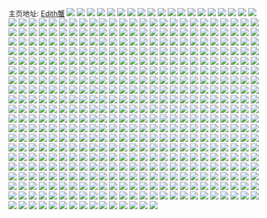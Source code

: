主页地址: [Edith蟹](https://weibo.com/u/5124639645) 
![](https://wx4.sinaimg.cn/mw2000/005AOsS9ly1h9hl0e0q0rj31o02yoe81.jpg) 
![](https://wx4.sinaimg.cn/mw2000/005AOsS9ly1h9hl0idlvuj33402c04qr.jpg) 
![](https://wx4.sinaimg.cn/mw2000/005AOsS9ly1h9hl0gxfmij32c0340b29.jpg) 
![](https://wx4.sinaimg.cn/mw2000/005AOsS9ly1h9hl0ftjp7j33402c0npf.jpg) 
![](https://wx4.sinaimg.cn/mw2000/005AOsS9ly1h9hl0d0e1xj33402c04qr.jpg) 
![](https://wx4.sinaimg.cn/mw2000/005AOsS9ly1h9hl0joztxj33402c07wi.jpg) 
![](https://wx4.sinaimg.cn/mw2000/005AOsS9ly1h9g8ggmebrj31jk1jk7wi.jpg) 
![](https://wx4.sinaimg.cn/mw2000/005AOsS9ly1h9g8gimcyzj31nz280e83.jpg) 
![](https://wx4.sinaimg.cn/mw2000/005AOsS9ly1h9g8gl74e3j32c0340x6r.jpg) 
![](https://wx4.sinaimg.cn/mw2000/005AOsS9ly1h9g8gmdzmjj32c0340hdv.jpg) 
![](https://wx4.sinaimg.cn/mw2000/005AOsS9ly1h9g8gndm6wj32mx2914qr.jpg) 
![](https://wx4.sinaimg.cn/mw2000/005AOsS9ly1h9g8gorzujj32c0340hdv.jpg) 
![](https://wx4.sinaimg.cn/mw2000/005AOsS9ly1h9g8gfcuojj30n00s9adl.jpg) 
![](https://wx4.sinaimg.cn/mw2000/005AOsS9ly1h9g8gpoqhdj32yo1o0hdu.jpg) 
![](https://wx4.sinaimg.cn/mw2000/005AOsS9ly1h9g8gz2ywrj31o02yoe83.jpg) 
![](https://wx4.sinaimg.cn/mw2000/005AOsS9ly1h9bafoz0byj32c03401kz.jpg) 
![](https://wx4.sinaimg.cn/mw2000/005AOsS9ly1h8zkuxxazoj31o02yoe83.jpg) 
![](https://wx4.sinaimg.cn/mw2000/005AOsS9ly1h8zl0vk4eaj31o02yonpe.jpg) 
![](https://wx4.sinaimg.cn/mw2000/005AOsS9ly1h8zkv2rd4mj31o02yox6q.jpg) 
![](https://wx4.sinaimg.cn/mw2000/005AOsS9ly1h8zkv4hlnyj32c0340qv7.jpg) 
![](https://wx4.sinaimg.cn/mw2000/005AOsS9ly1h8zkv89086j32c03407wk.jpg) 
![](https://wx4.sinaimg.cn/mw2000/005AOsS9ly1h8zkv64ujbj33402c04qr.jpg) 
![](https://wx4.sinaimg.cn/mw2000/005AOsS9ly1h8zkusv4zqj32c0340npe.jpg) 
![](https://wx4.sinaimg.cn/mw2000/005AOsS9ly1h8zkv8velwj30tz0z1qbr.jpg) 
![](https://wx4.sinaimg.cn/mw2000/005AOsS9ly1h8zkv9rmhoj31o02you0x.jpg) 
![](https://wx4.sinaimg.cn/mw2000/005AOsS9ly1h8cqswdo7wj30u0140dog.jpg) 
![](https://wx4.sinaimg.cn/mw2000/005AOsS9ly1h8a58t0niuj30n014wjwm.jpg) 
![](https://wx4.sinaimg.cn/mw2000/005AOsS9ly1h7y1wgeg2sj32c0340x6q.jpg) 
![](https://wx4.sinaimg.cn/mw2000/005AOsS9ly1h7y1wehpi3j33402c0u0y.jpg) 
![](https://wx4.sinaimg.cn/mw2000/005AOsS9ly1h7y1wkeyf4j32802yo1kz.jpg) 
![](https://wx4.sinaimg.cn/mw2000/005AOsS9ly1h7y1z24r8lj33402c0u0y.jpg) 
![](https://wx4.sinaimg.cn/mw2000/005AOsS9ly1h7y1wpizsnj323232t7wi.jpg) 
![](https://wx4.sinaimg.cn/mw2000/005AOsS9ly1h7y1wm0ry5j32c0340kjm.jpg) 
![](https://wx4.sinaimg.cn/mw2000/005AOsS9ly1h7y1wvlk14j32802yo1kz.jpg) 
![](https://wx4.sinaimg.cn/mw2000/005AOsS9ly1h7y1wyahwpj32802yoe83.jpg) 
![](https://wx4.sinaimg.cn/mw2000/005AOsS9ly1h7y1y6c1w3j32802yo1kz.jpg) 
![](https://wx4.sinaimg.cn/mw2000/005AOsS9ly1h7r0wk2x5dj313u0tutf7.jpg) 
![](https://wx4.sinaimg.cn/mw2000/005AOsS9ly1h7r0wkmkhmj31b40u0k4h.jpg) 
![](https://wx4.sinaimg.cn/mw2000/005AOsS9ly1h7r0wl0ffsj313u0tuqbq.jpg) 
![](https://wx4.sinaimg.cn/mw2000/005AOsS9ly1h7r0wldecyj30tu13u111.jpg) 
![](https://wx4.sinaimg.cn/mw2000/005AOsS9ly1h7r0wjoe7zj318m0twn75.jpg) 
![](https://wx4.sinaimg.cn/mw2000/005AOsS9ly1h7r0wlow0nj313u0tuq9w.jpg) 
![](https://wx4.sinaimg.cn/mw2000/005AOsS9ly1h7r0wm3ormj30tu13ujx6.jpg) 
![](https://wx4.sinaimg.cn/mw2000/005AOsS9ly1h7r0wmdwt0j30tu13un36.jpg) 
![](https://wx4.sinaimg.cn/mw2000/005AOsS9ly1h7r0wmpgayj30uu0tw45c.jpg) 
![](https://wx4.sinaimg.cn/mw2000/005AOsS9ly1h7r0wn4t8xj30tu13uq96.jpg) 
![](https://wx4.sinaimg.cn/mw2000/005AOsS9ly1h7r0wngr4gj313u0tu47r.jpg) 
![](https://wx4.sinaimg.cn/mw2000/005AOsS9ly1h7r0wnwn29j313u0tu113.jpg) 
![](https://wx4.sinaimg.cn/mw2000/005AOsS9ly1h7q078tbexj313u0tugxs.jpg) 
![](https://wx4.sinaimg.cn/mw2000/005AOsS9ly1h7q07931u0j30u016cn8q.jpg) 
![](https://wx4.sinaimg.cn/mw2000/005AOsS9ly1h7q0782zwpj33402c07wj.jpg) 
![](https://wx4.sinaimg.cn/mw2000/005AOsS9ly1h7q079g1rsj313u0tu48g.jpg) 
![](https://wx4.sinaimg.cn/mw2000/005AOsS9ly1h7q07bcdxuj33402c0u0y.jpg) 
![](https://wx4.sinaimg.cn/mw2000/005AOsS9ly1h7q07dtuk6j33402c04qr.jpg) 
![](https://wx4.sinaimg.cn/mw2000/005AOsS9ly1h7q07m8p9vj32yo280npg.jpg) 
![](https://wx4.sinaimg.cn/mw2000/005AOsS9ly1h7q07r5s9ej32802yo7wk.jpg) 
![](https://wx4.sinaimg.cn/mw2000/005AOsS9ly1h7q081uxccj32802yo1kz.jpg) 
![](https://wx4.sinaimg.cn/mw2000/005AOsS9ly1h7hglfufiqj30u0140gsm.jpg) 
![](https://wx4.sinaimg.cn/mw2000/005AOsS9ly1h7hglgh74kj30u015wdug.jpg) 
![](https://wx4.sinaimg.cn/mw2000/005AOsS9ly1h7hglgw664j30u014011m.jpg) 
![](https://wx4.sinaimg.cn/mw2000/005AOsS9ly1h7hgmgbxxkj30u0140aks.jpg) 
![](https://wx4.sinaimg.cn/mw2000/005AOsS9ly1h7hglhryqyj31400u00y7.jpg) 
![](https://wx4.sinaimg.cn/mw2000/005AOsS9ly1h7hgmr00pwj30u0141n33.jpg) 
![](https://wx4.sinaimg.cn/mw2000/005AOsS9ly1h7hgleym12j31780u0k1i.jpg) 
![](https://wx4.sinaimg.cn/mw2000/005AOsS9ly1h7hglk5h77j316v0u0n94.jpg) 
![](https://wx4.sinaimg.cn/mw2000/005AOsS9ly1h7hglluidzj315m0u0aj1.jpg) 
![](https://wx4.sinaimg.cn/mw2000/005AOsS9ly1h7hglm8x7bj31400u046x.jpg) 
![](https://wx4.sinaimg.cn/mw2000/005AOsS9ly1h7hglmxcugj31400u0qfr.jpg) 
![](https://wx4.sinaimg.cn/mw2000/005AOsS9ly1h7hglo6ocwj30u01hctop.jpg) 
![](https://wx4.sinaimg.cn/mw2000/005AOsS9ly1h7flrjb9hmj32yo1o04qq.jpg) 
![](https://wx4.sinaimg.cn/mw2000/005AOsS9ly1h7flrn45wrj33402c01l1.jpg) 
![](https://wx4.sinaimg.cn/mw2000/005AOsS9ly1h7flrqvvdrj33402c0npj.jpg) 
![](https://wx4.sinaimg.cn/mw2000/005AOsS9ly1h7flrw2cxaj333l29je84.jpg) 
![](https://wx4.sinaimg.cn/mw2000/005AOsS9ly1h7flrtkj2qj33402c0kjo.jpg) 
![](https://wx4.sinaimg.cn/mw2000/005AOsS9ly1h7fls04ao8j31o02gi1kx.jpg) 
![](https://wx4.sinaimg.cn/mw2000/005AOsS9ly1h7d85upy3zj32801o0hdt.jpg) 
![](https://wx4.sinaimg.cn/mw2000/005AOsS9ly1h7d85tgfynj31o0280jz8.jpg) 
![](https://wx4.sinaimg.cn/mw2000/005AOsS9ly1h7d85twcvjj31bi0zkqa2.jpg) 
![](https://wx4.sinaimg.cn/mw2000/005AOsS9ly1h7d87bp1qpj31bi0zkwp3.jpg) 
![](https://wx4.sinaimg.cn/mw2000/005AOsS9ly1h71n6bfapwj313u0tuwfx.jpg) 
![](https://wx4.sinaimg.cn/mw2000/005AOsS9ly1h6x3vlg5lbj32ps1j0b29.jpg) 
![](https://wx4.sinaimg.cn/mw2000/005AOsS9ly1h6mob7zpufj32801o07f5.jpg) 
![](https://wx4.sinaimg.cn/mw2000/005AOsS9ly1h6mob6n624j33402c07wi.jpg) 
![](https://wx4.sinaimg.cn/mw2000/005AOsS9ly1h6mob4lyhgj32yo1o0x6p.jpg) 
![](https://wx4.sinaimg.cn/mw2000/005AOsS9ly1h6mob8j41qj31o0280qfk.jpg) 
![](https://wx4.sinaimg.cn/mw2000/005AOsS9ly1h6mobap20oj32c03401kz.jpg) 
![](https://wx4.sinaimg.cn/mw2000/005AOsS9ly1h6mobe1t1yj32yo1o04qp.jpg) 
![](https://wx4.sinaimg.cn/mw2000/005AOsS9ly1h6mobgk95yj31dm2yo4qp.jpg) 
![](https://wx4.sinaimg.cn/mw2000/005AOsS9ly1h6mobkcpfvj31o02yox6q.jpg) 
![](https://wx4.sinaimg.cn/mw2000/005AOsS9ly1h6mobso9qtj32yo1o0e84.jpg) 
![](https://wx4.sinaimg.cn/mw2000/005AOsS9ly1h69rsuc3a6j31400u07fe.jpg) 
![](https://wx4.sinaimg.cn/mw2000/005AOsS9ly1h69rsuv6vxj31400u0wq0.jpg) 
![](https://wx4.sinaimg.cn/mw2000/005AOsS9ly1h69rsvd949j30u0140dr8.jpg) 
![](https://wx4.sinaimg.cn/mw2000/005AOsS9ly1h69rsvqd7yj31400u0dim.jpg) 
![](https://wx4.sinaimg.cn/mw2000/005AOsS9ly1h69rswaoqaj31400u0dnv.jpg) 
![](https://wx4.sinaimg.cn/mw2000/005AOsS9ly1h69rstksooj31400u0goj.jpg) 
![](https://wx4.sinaimg.cn/mw2000/005AOsS9ly1h69rswim60j30n00hiab2.jpg) 
![](https://wx4.sinaimg.cn/mw2000/005AOsS9ly1h69rswyyrkj30n00uj43a.jpg) 
![](https://wx4.sinaimg.cn/mw2000/005AOsS9ly1h69ryhtlfmj30u0140grb.jpg) 
![](https://wx4.sinaimg.cn/mw2000/005AOsS9ly1h62xag2etcj31o0280b2a.jpg) 
![](https://wx4.sinaimg.cn/mw2000/005AOsS9ly1h62xaiig5pj32801o01kx.jpg) 
![](https://wx4.sinaimg.cn/mw2000/005AOsS9ly1h62xakm9uxj31o02804qp.jpg) 
![](https://wx4.sinaimg.cn/mw2000/005AOsS9ly1h62xaqbznwj33402c0qv8.jpg) 
![](https://wx4.sinaimg.cn/mw2000/005AOsS9ly1h62xax45gej31o0280nfw.jpg) 
![](https://wx4.sinaimg.cn/mw2000/005AOsS9ly1h62xaumca0j33402c0kjo.jpg) 
![](https://wx4.sinaimg.cn/mw2000/005AOsS9ly1h62xdopw5vj33402c0x6p.jpg) 
![](https://wx4.sinaimg.cn/mw2000/005AOsS9ly1h62xb0a4j2j31o0280x6q.jpg) 
![](https://wx4.sinaimg.cn/mw2000/005AOsS9ly1h62xbb04dfj32c0340qv6.jpg) 
![](https://wx4.sinaimg.cn/mw2000/005AOsS9ly1h5ki5znqf7j33402c07wi.jpg) 
![](https://wx4.sinaimg.cn/mw2000/005AOsS9ly1h5ki60k5g1j32ps1j0x6p.jpg) 
![](https://wx4.sinaimg.cn/mw2000/005AOsS9ly1h5ki61ce3wj32ps1j07wi.jpg) 
![](https://wx4.sinaimg.cn/mw2000/005AOsS9ly1h5ki624xhqj32ps1j0hdu.jpg) 
![](https://wx4.sinaimg.cn/mw2000/005AOsS9ly1h5ki62z5ckj32ps1j0b2a.jpg) 
![](https://wx4.sinaimg.cn/mw2000/005AOsS9ly1h5ki63rg4cj32ps1j0e82.jpg) 
![](https://wx4.sinaimg.cn/mw2000/005AOsS9ly1h5ki64pmtoj32ps1j0e82.jpg) 
![](https://wx4.sinaimg.cn/mw2000/005AOsS9ly1h5ki5ylc8ej32ps1j0kjm.jpg) 
![](https://wx4.sinaimg.cn/mw2000/005AOsS9ly1h5ki65da24j31400u0wm1.jpg) 
![](https://wx4.sinaimg.cn/mw2000/005AOsS9ly1h5a5r19dfvj31o0280hdt.jpg) 
![](https://wx4.sinaimg.cn/mw2000/005AOsS9ly1h5a5ra66aoj33402c01kz.jpg) 
![](https://wx4.sinaimg.cn/mw2000/005AOsS9ly1h5a5r0mbnbj31o0280e81.jpg) 
![](https://wx4.sinaimg.cn/mw2000/005AOsS9ly1h5a5r8ob1vj32c0340e83.jpg) 
![](https://wx4.sinaimg.cn/mw2000/005AOsS9ly1h58zjdszkjj33402c0npf.jpg) 
![](https://wx4.sinaimg.cn/mw2000/005AOsS9ly1h58zjf8mdbj33402c0e84.jpg) 
![](https://wx4.sinaimg.cn/mw2000/005AOsS9ly1h58zj5e5rhj32c0340hdv.jpg) 
![](https://wx4.sinaimg.cn/mw2000/005AOsS9ly1h58zjh1anzj34682u8qv7.jpg) 
![](https://wx4.sinaimg.cn/mw2000/005AOsS9ly1h58zjib4oej33402c0e83.jpg) 
![](https://wx4.sinaimg.cn/mw2000/005AOsS9ly1h58zjji1pbj32nd2c0u0y.jpg) 
![](https://wx4.sinaimg.cn/mw2000/005AOsS9ly1h58zjknq30j33402c0qv7.jpg) 
![](https://wx4.sinaimg.cn/mw2000/005AOsS9ly1h58zjc9u5bj34682u87wj.jpg) 
![](https://wx4.sinaimg.cn/mw2000/005AOsS9ly1h58zjlzdcqj33402c0e82.jpg) 
![](https://wx4.sinaimg.cn/mw2000/005AOsS9ly1h4yldhjsx7j31400u0183.jpg) 
![](https://wx4.sinaimg.cn/mw2000/005AOsS9ly1h4g2deko86j33402c0e83.jpg) 
![](https://wx4.sinaimg.cn/mw2000/005AOsS9ly1h4g2dgtq5pj32c0340e82.jpg) 
![](https://wx4.sinaimg.cn/mw2000/005AOsS9ly1h4g2diwnk8j32c0340npe.jpg) 
![](https://wx4.sinaimg.cn/mw2000/005AOsS9ly1h4g2dkzn9aj33402c0qv7.jpg) 
![](https://wx4.sinaimg.cn/mw2000/005AOsS9ly1h4g2dm1068j31hc0u0nd8.jpg) 
![](https://wx4.sinaimg.cn/mw2000/005AOsS9ly1h4g2dns2zij33402c01l0.jpg) 
![](https://wx4.sinaimg.cn/mw2000/005AOsS9ly1h4g2dthj98j32bc334hdy.jpg) 
![](https://wx4.sinaimg.cn/mw2000/005AOsS9ly1h4g2dd20rxj31o01zpnpd.jpg) 
![](https://wx4.sinaimg.cn/mw2000/005AOsS9ly1h4g2dwb9n8j32802yonpf.jpg) 
![](https://wx4.sinaimg.cn/mw2000/005AOsS9ly1h4g2fdigj4j33402c0qv6.jpg) 
![](https://wx4.sinaimg.cn/mw2000/005AOsS9ly1h4g2fb6hv5j33402c04qq.jpg) 
![](https://wx4.sinaimg.cn/mw2000/005AOsS9ly1h4g2ff5brdj33402c0u0y.jpg) 
![](https://wx4.sinaimg.cn/mw2000/005AOsS9ly1h47yitv8ksj334022w7wi.jpg) 
![](https://wx4.sinaimg.cn/mw2000/005AOsS9ly1h47yiviaszj33402c0qv7.jpg) 
![](https://wx4.sinaimg.cn/mw2000/005AOsS9ly1h47yiwyi8pj33402c07wj.jpg) 
![](https://wx4.sinaimg.cn/mw2000/005AOsS9ly1h47yj11133j33402c0x6q.jpg) 
![](https://wx4.sinaimg.cn/mw2000/005AOsS9ly1h47yizm1mbj33402c0npf.jpg) 
![](https://wx4.sinaimg.cn/mw2000/005AOsS9ly1h47yiy833dj32801o07wi.jpg) 
![](https://wx4.sinaimg.cn/mw2000/005AOsS9ly1h47yj2aerlj32c0340hdu.jpg) 
![](https://wx4.sinaimg.cn/mw2000/005AOsS9ly1h47yj3inlij32ps1j07wi.jpg) 
![](https://wx4.sinaimg.cn/mw2000/005AOsS9ly1h47yit0hl4j31o02807wh.jpg) 
![](https://wx4.sinaimg.cn/mw2000/005AOsS9ly1h46e1cv98aj31o02801kx.jpg) 
![](https://wx4.sinaimg.cn/mw2000/005AOsS9ly1h46e1di6rej31o0280x6p.jpg) 
![](https://wx4.sinaimg.cn/mw2000/005AOsS9ly1h46e1e796pj32801o0qv5.jpg) 
![](https://wx4.sinaimg.cn/mw2000/005AOsS9ly1h46e1gwulcj31o02807wh.jpg) 
![](https://wx4.sinaimg.cn/mw2000/005AOsS9ly1h46e1gce9gj31w02iphdt.jpg) 
![](https://wx4.sinaimg.cn/mw2000/005AOsS9ly1h46e1huna7j32801o07wi.jpg) 
![](https://wx4.sinaimg.cn/mw2000/005AOsS9ly1h46e1igglgj32801o0e81.jpg) 
![](https://wx4.sinaimg.cn/mw2000/005AOsS9ly1h46e1caqw9j31w02iokjm.jpg) 
![](https://wx4.sinaimg.cn/mw2000/005AOsS9ly1h46e1jdgtsj32802yoe82.jpg) 
![](https://wx4.sinaimg.cn/mw2000/005AOsS9ly1h3zel9x0c5j30qo0wkadq.jpg) 
![](https://wx4.sinaimg.cn/mw2000/005AOsS9ly1h3t05uzk2pj31o0280b2a.jpg) 
![](https://wx4.sinaimg.cn/mw2000/005AOsS9ly1h3t05x78smj33402c04qu.jpg) 
![](https://wx4.sinaimg.cn/mw2000/005AOsS9ly1h3t05zob4pj31o0280npf.jpg) 
![](https://wx4.sinaimg.cn/mw2000/005AOsS9ly1h3t05s5rf7j32801o0b2a.jpg) 
![](https://wx4.sinaimg.cn/mw2000/005AOsS9ly1h3t065mmjzj32c0340u11.jpg) 
![](https://wx4.sinaimg.cn/mw2000/005AOsS9ly1h3t0684ojzj31o02807wi.jpg) 
![](https://wx4.sinaimg.cn/mw2000/005AOsS9ly1h3t06ckjywj31o02807wj.jpg) 
![](https://wx4.sinaimg.cn/mw2000/005AOsS9ly1h3t06a23osj32c03407wm.jpg) 
![](https://wx4.sinaimg.cn/mw2000/005AOsS9ly1h3t06ems84j31o02801kz.jpg) 
![](https://wx4.sinaimg.cn/mw2000/005AOsS9ly1h3pdc2qkxlj30mi0u00zt.jpg) 
![](https://wx4.sinaimg.cn/mw2000/005AOsS9ly1h3afrd6n8hj32c0340npf.jpg) 
![](https://wx4.sinaimg.cn/mw2000/005AOsS9ly1h3afra29xlj32c0340hdv.jpg) 
![](https://wx4.sinaimg.cn/mw2000/005AOsS9ly1h3afrbhefrj32c0340kjn.jpg) 
![](https://wx4.sinaimg.cn/mw2000/005AOsS9ly1h3afrergu7j32c0340b2b.jpg) 
![](https://wx4.sinaimg.cn/mw2000/005AOsS9ly1h3afrg1wi5j3340247hdv.jpg) 
![](https://wx4.sinaimg.cn/mw2000/005AOsS9ly1h3afrh9sunj32c0340npf.jpg) 
![](https://wx4.sinaimg.cn/mw2000/005AOsS9ly1h3aftgwigyj32c0340kjm.jpg) 
![](https://wx4.sinaimg.cn/mw2000/005AOsS9ly1h3aftfesw1j33402c04qq.jpg) 
![](https://wx4.sinaimg.cn/mw2000/005AOsS9ly1h3afthj17mj324c0u0tkw.jpg) 
![](https://wx4.sinaimg.cn/mw2000/005AOsS9ly1h35aqgjgr4j31o0280npd.jpg) 
![](https://wx4.sinaimg.cn/mw2000/005AOsS9ly1h35aqlzau1j31o02807wj.jpg) 
![](https://wx4.sinaimg.cn/mw2000/005AOsS9ly1h35aqhe2epj31o02801kx.jpg) 
![](https://wx4.sinaimg.cn/mw2000/005AOsS9ly1h35aqjhys8j31o0280qv6.jpg) 
![](https://wx4.sinaimg.cn/mw2000/005AOsS9ly1h35ard5m5zj33402c0x6q.jpg) 
![](https://wx4.sinaimg.cn/mw2000/005AOsS9ly1h35aqfb2i6j32801o01kz.jpg) 
![](https://wx4.sinaimg.cn/mw2000/005AOsS9ly1h2pjnkdkokj30u0140478.jpg) 
![](https://wx4.sinaimg.cn/mw2000/005AOsS9ly1h2pjmfibcoj30u0140k2j.jpg) 
![](https://wx4.sinaimg.cn/mw2000/005AOsS9ly1h2pjmghmzzj30u0140dut.jpg) 
![](https://wx4.sinaimg.cn/mw2000/005AOsS9ly1h2pjmf2rv3j30u0140ak0.jpg) 
![](https://wx4.sinaimg.cn/mw2000/005AOsS9ly1h2pjmh8fugj30u0140n7o.jpg) 
![](https://wx4.sinaimg.cn/mw2000/005AOsS9ly1h2pjmgv8qpj30u0140wj7.jpg) 
![](https://wx4.sinaimg.cn/mw2000/005AOsS9ly1h2pjmhpmmfj30u0140dma.jpg) 
![](https://wx4.sinaimg.cn/mw2000/005AOsS9ly1h2pjmi7l37j31410u0wpc.jpg) 
![](https://wx4.sinaimg.cn/mw2000/005AOsS9ly1h2pjmizra5j31400u043u.jpg) 
![](https://wx4.sinaimg.cn/mw2000/005AOsS9ly1h2gabr51m4j32bz31ce83.jpg) 
![](https://wx4.sinaimg.cn/mw2000/005AOsS9ly1h2gabrq49dj318n0p3wr4.jpg) 
![](https://wx4.sinaimg.cn/mw2000/005AOsS9ly1h2gabuhjzlj32801o0hdu.jpg) 
![](https://wx4.sinaimg.cn/mw2000/005AOsS9ly1h2gabpod8cj32c0340nph.jpg) 
![](https://wx4.sinaimg.cn/mw2000/005AOsS9ly1h2f8c9j4c8j33402c0e83.jpg) 
![](https://wx4.sinaimg.cn/mw2000/005AOsS9ly1h2f8cbf06nj33402c0x6r.jpg) 
![](https://wx4.sinaimg.cn/mw2000/005AOsS9ly1h2f8di3zphj32io1w0e82.jpg) 
![](https://wx4.sinaimg.cn/mw2000/005AOsS9ly1h274rsj3vvj33402c0qv9.jpg) 
![](https://wx4.sinaimg.cn/mw2000/005AOsS9ly1h274rkvjmcj33402c04qt.jpg) 
![](https://wx4.sinaimg.cn/mw2000/005AOsS9ly1h274ryu0eqj32tk268x6t.jpg) 
![](https://wx4.sinaimg.cn/mw2000/005AOsS9ly1h274s14y3kj33401kq7wj.jpg) 
![](https://wx4.sinaimg.cn/mw2000/005AOsS9ly1h274ra7nlbj33402c0u0y.jpg) 
![](https://wx4.sinaimg.cn/mw2000/005AOsS9ly1h274s4kaetj33301p4kjn.jpg) 
![](https://wx4.sinaimg.cn/mw2000/005AOsS9ly1h274uym48kj33402c01l0.jpg) 
![](https://wx4.sinaimg.cn/mw2000/005AOsS9ly1h274sqdtujj33402c0e84.jpg) 
![](https://wx4.sinaimg.cn/mw2000/005AOsS9ly1h274sx4o63j32c0340kjo.jpg) 
![](https://wx4.sinaimg.cn/mw2000/005AOsS9ly1h20wsdt5czj30hp0p0juy.jpg) 
![](https://wx4.sinaimg.cn/mw2000/005AOsS9ly1h20wsmljwdj317x0rgdlb.jpg) 
![](https://wx4.sinaimg.cn/mw2000/005AOsS9ly1h20ws9v2z1j30jg0cz411.jpg) 
![](https://wx4.sinaimg.cn/mw2000/005AOsS9ly1h1ytifvrifj30u0140gv1.jpg) 
![](https://wx4.sinaimg.cn/mw2000/005AOsS9ly1h1wpiiqytdj32c0340hdu.jpg) 
![](https://wx4.sinaimg.cn/mw2000/005AOsS9ly1h1wpik8l2mj32c0340hdu.jpg) 
![](https://wx4.sinaimg.cn/mw2000/005AOsS9ly1h1wpimf4xvj33402c0qv6.jpg) 
![](https://wx4.sinaimg.cn/mw2000/005AOsS9ly1h1wpio5r25j32c0340u0x.jpg) 
![](https://wx4.sinaimg.cn/mw2000/005AOsS9ly1h1wpn3a20qj33402c0kjm.jpg) 
![](https://wx4.sinaimg.cn/mw2000/005AOsS9ly1h1wpiql9k2j30n00tctfa.jpg) 
![](https://wx4.sinaimg.cn/mw2000/005AOsS9ly1h1wpirj5nij32yq2bznpe.jpg) 
![](https://wx4.sinaimg.cn/mw2000/005AOsS9ly1h1wpiesyqfj33402c0b29.jpg) 
![](https://wx4.sinaimg.cn/mw2000/005AOsS9ly1h1wpiueh9bj33402c01ky.jpg) 
![](https://wx4.sinaimg.cn/mw2000/005AOsS9ly1h1vkz8qydnj32c0340kjm.jpg) 
![](https://wx4.sinaimg.cn/mw2000/005AOsS9ly1h1vkz7i02pj32c02rrhdu.jpg) 
![](https://wx4.sinaimg.cn/mw2000/005AOsS9ly1h1vkza1ahpj32c0340npd.jpg) 
![](https://wx4.sinaimg.cn/mw2000/005AOsS9ly1h1vkzcfn99j324f2y1u0x.jpg) 
![](https://wx4.sinaimg.cn/mw2000/005AOsS9ly1h1vkzdkmhdj32801o0npe.jpg) 
![](https://wx4.sinaimg.cn/mw2000/005AOsS9ly1h1vkzfuwj0j32613401l0.jpg) 
![](https://wx4.sinaimg.cn/mw2000/005AOsS9ly1h1vl05ceyqj32c03404qs.jpg) 
![](https://wx4.sinaimg.cn/mw2000/005AOsS9ly1h1vl06r83bj32c0340e82.jpg) 
![](https://wx4.sinaimg.cn/mw2000/005AOsS9ly1h1vkz3r8znj31o0280e82.jpg) 
![](https://wx4.sinaimg.cn/mw2000/005AOsS9ly1h1u1rdzzu1j33402c0b2b.jpg) 
![](https://wx4.sinaimg.cn/mw2000/005AOsS9ly1h1u1rfbjkqj32c03407wk.jpg) 
![](https://wx4.sinaimg.cn/mw2000/005AOsS9ly1h1u1rcp3q1j30n00rlq8t.jpg) 
![](https://wx4.sinaimg.cn/mw2000/005AOsS9ly1h1u1rgi4ltj326u3407wj.jpg) 
![](https://wx4.sinaimg.cn/mw2000/005AOsS9ly1h1u1ri6vmxj33402c0b2b.jpg) 
![](https://wx4.sinaimg.cn/mw2000/005AOsS9ly1h1u1rjl6rhj33402c01kz.jpg) 
![](https://wx4.sinaimg.cn/mw2000/005AOsS9ly1h1u1rkxwlsj32h42401ky.jpg) 
![](https://wx4.sinaimg.cn/mw2000/005AOsS9ly1h1u1rm250gj33402c0u0y.jpg) 
![](https://wx4.sinaimg.cn/mw2000/005AOsS9ly1h1u1rnjxj4j33402c0hdv.jpg) 
![](https://wx4.sinaimg.cn/mw2000/005AOsS9ly1h1sw7trv3nj30u014078p.jpg) 
![](https://wx4.sinaimg.cn/mw2000/005AOsS9ly1h1sw7uacz6j30u0140dlt.jpg) 
![](https://wx4.sinaimg.cn/mw2000/005AOsS9ly1h1sw7up8bqj31400u0gsd.jpg) 
![](https://wx4.sinaimg.cn/mw2000/005AOsS9ly1h1qqcaw27bj30u0140aiv.jpg) 
![](https://wx4.sinaimg.cn/mw2000/005AOsS9ly1h1qqcbu0arj30u0140gsm.jpg) 
![](https://wx4.sinaimg.cn/mw2000/005AOsS9ly1h1qqcc6uggj30u0140q6f.jpg) 
![](https://wx4.sinaimg.cn/mw2000/005AOsS9ly1h1pj3ivmmbj33402c0u10.jpg) 
![](https://wx4.sinaimg.cn/mw2000/005AOsS9ly1h1pj3n7q00j32c0340x6r.jpg) 
![](https://wx4.sinaimg.cn/mw2000/005AOsS9ly1h1pj3l2uu9j32c0340x6q.jpg) 
![](https://wx4.sinaimg.cn/mw2000/005AOsS9ly1h1pj3k2dfnj32c0340b2a.jpg) 
![](https://wx4.sinaimg.cn/mw2000/005AOsS9ly1h1onx43smcj31o0280qv5.jpg) 
![](https://wx4.sinaimg.cn/mw2000/005AOsS9ly1h1pj3lzuoyj32c0340x6p.jpg) 
![](https://wx4.sinaimg.cn/mw2000/005AOsS9ly1h1onwv2zbtj31o0280e83.jpg) 
![](https://wx4.sinaimg.cn/mw2000/005AOsS9ly1h1onx51nx7j31o0280x6p.jpg) 
![](https://wx4.sinaimg.cn/mw2000/005AOsS9ly1h1onx5zg1hj31o0280b2a.jpg) 
![](https://wx4.sinaimg.cn/mw2000/005AOsS9ly1h1om0ajhadj32c0340e82.jpg) 
![](https://wx4.sinaimg.cn/mw2000/005AOsS9ly1h1om08x0egj32c0340qv6.jpg) 
![](https://wx4.sinaimg.cn/mw2000/005AOsS9ly1h1om07i6r8j32ps1j01ky.jpg) 
![](https://wx4.sinaimg.cn/mw2000/005AOsS9ly1h1om0g601dj33402c0b2b.jpg) 
![](https://wx4.sinaimg.cn/mw2000/005AOsS9ly1h1om0cfl6ij33402c07wj.jpg) 
![](https://wx4.sinaimg.cn/mw2000/005AOsS9ly1h1om0jbtiuj32c03407wk.jpg) 
![](https://wx4.sinaimg.cn/mw2000/005AOsS9ly1h1om0hk4dmj31o0280u0x.jpg) 
![](https://wx4.sinaimg.cn/mw2000/005AOsS9ly1h1om0ljnsuj32c0340npe.jpg) 
![](https://wx4.sinaimg.cn/mw2000/005AOsS9ly1h1om0nb5faj32c03407wj.jpg) 
![](https://wx4.sinaimg.cn/mw2000/005AOsS9ly1h1om84nblkj32c0340e83.jpg) 
![](https://wx4.sinaimg.cn/mw2000/005AOsS9ly1h1om87dywij32c0340b2c.jpg) 
![](https://wx4.sinaimg.cn/mw2000/005AOsS9ly1h1om89r3ggj33402c0x6s.jpg) 
![](https://wx4.sinaimg.cn/mw2000/005AOsS9ly1h1l51noeunj32c03407wl.jpg) 
![](https://wx4.sinaimg.cn/mw2000/005AOsS9ly1h1l51rnazjj33402c0u0z.jpg) 
![](https://wx4.sinaimg.cn/mw2000/005AOsS9ly1h1l51p8d8rj32c0340hdv.jpg) 
![](https://wx4.sinaimg.cn/mw2000/005AOsS9ly1h1l51wmc3oj31j02psx6q.jpg) 
![](https://wx4.sinaimg.cn/mw2000/005AOsS9ly1h1l51lt9q2j32801o0e83.jpg) 
![](https://wx4.sinaimg.cn/mw2000/005AOsS9ly1h1l522d78jj32ps1j0qv5.jpg) 
![](https://wx4.sinaimg.cn/mw2000/005AOsS9ly1h1l51z557sj33402c0npi.jpg) 
![](https://wx4.sinaimg.cn/mw2000/005AOsS9ly1h1l521ih39j32801o0u0y.jpg) 
![](https://wx4.sinaimg.cn/mw2000/005AOsS9ly1h1l55qu5fej33402c0u10.jpg) 
![](https://wx4.sinaimg.cn/mw2000/005AOsS9ly1h1jyyj9nx2j33402c0u0y.jpg) 
![](https://wx4.sinaimg.cn/mw2000/005AOsS9ly1h1jyykvo6ij33402c0b2b.jpg) 
![](https://wx4.sinaimg.cn/mw2000/005AOsS9ly1h1jyyho694j32c0340npe.jpg) 
![](https://wx4.sinaimg.cn/mw2000/005AOsS9ly1h1jyypy3rnj33402c0u0x.jpg) 
![](https://wx4.sinaimg.cn/mw2000/005AOsS9ly1h1jyytoa6gj33402c01kz.jpg) 
![](https://wx4.sinaimg.cn/mw2000/005AOsS9ly1h1jyyp2fs9j32801o0x6p.jpg) 
![](https://wx4.sinaimg.cn/mw2000/005AOsS9ly1h1jyyronpvj33402c0u0y.jpg) 
![](https://wx4.sinaimg.cn/mw2000/005AOsS9ly1h1jyyuvs1yj31o0280kjl.jpg) 
![](https://wx4.sinaimg.cn/mw2000/005AOsS9ly1h1jyyqeknoj30n00cxn02.jpg) 
![](https://wx4.sinaimg.cn/mw2000/005AOsS9ly1h1ipo5h8joj30u0140n3p.jpg) 
![](https://wx4.sinaimg.cn/mw2000/005AOsS9ly1h1ipo5w31mj31400u0787.jpg) 
![](https://wx4.sinaimg.cn/mw2000/005AOsS9ly1h1ipo7shxkj31400u0jzp.jpg) 
![](https://wx4.sinaimg.cn/mw2000/005AOsS9ly1h1ipo66sd8j30u0140dm0.jpg) 
![](https://wx4.sinaimg.cn/mw2000/005AOsS9ly1h1ipo78bzuj30u0140aml.jpg) 
![](https://wx4.sinaimg.cn/mw2000/005AOsS9ly1h1ipo6tr0gj30u0140k15.jpg) 
![](https://wx4.sinaimg.cn/mw2000/005AOsS9ly1h1ipo4sk75j30u0140qh5.jpg) 
![](https://wx4.sinaimg.cn/mw2000/005AOsS9ly1h1ippihu79j31400u0tkn.jpg) 
![](https://wx4.sinaimg.cn/mw2000/005AOsS9ly1h1ipo8mtqjj31400u0n1k.jpg) 
![](https://wx4.sinaimg.cn/mw2000/005AOsS9ly1h1hopr90vxj32c03404qs.jpg) 
![](https://wx4.sinaimg.cn/mw2000/005AOsS9ly1h1hoptg1bxj33402c04qu.jpg) 
![](https://wx4.sinaimg.cn/mw2000/005AOsS9ly1h1hopvicl8j32801o0kjm.jpg) 
![](https://wx4.sinaimg.cn/mw2000/005AOsS9ly1h1hopwoezbj32c03404qq.jpg) 
![](https://wx4.sinaimg.cn/mw2000/005AOsS9ly1h1hopxhn01j30l60phdok.jpg) 
![](https://wx4.sinaimg.cn/mw2000/005AOsS9ly1h1hopp6etxj32c0340x6q.jpg) 
![](https://wx4.sinaimg.cn/mw2000/005AOsS9ly1h1hoqsim89j32c0340npe.jpg) 
![](https://wx4.sinaimg.cn/mw2000/005AOsS9ly1h1hopzkkuyj32801o04qq.jpg) 
![](https://wx4.sinaimg.cn/mw2000/005AOsS9ly1h1hoq0nw8oj33402c0hdu.jpg) 
![](https://wx4.sinaimg.cn/mw2000/005AOsS9ly1h1gedftlvcj30u01hcwqv.jpg) 
![](https://wx4.sinaimg.cn/mw2000/005AOsS9ly1h1gedjkypxj30u01hctgp.jpg) 
![](https://wx4.sinaimg.cn/mw2000/005AOsS9ly1h1gedkrdymj30u01hcwnx.jpg) 
![](https://wx4.sinaimg.cn/mw2000/005AOsS9ly1h1gedmxtx8j30u01hc49c.jpg) 
![](https://wx4.sinaimg.cn/mw2000/005AOsS9ly1h1gednu3i6j30u01hcqac.jpg) 
![](https://wx4.sinaimg.cn/mw2000/005AOsS9ly1h1gedp69hrj30u01hcwoh.jpg) 
![](https://wx4.sinaimg.cn/mw2000/005AOsS9ly1h1gedpss99j30u01hbk0u.jpg) 
![](https://wx4.sinaimg.cn/mw2000/005AOsS9ly1h1gedqs2v1j30u01hcan7.jpg) 
![](https://wx4.sinaimg.cn/mw2000/005AOsS9ly1h1gedsa9lbj30u01hcgzp.jpg) 
![](https://wx4.sinaimg.cn/mw2000/005AOsS9ly1h1gefcdyw9j30u0140gpx.jpg) 
![](https://wx4.sinaimg.cn/mw2000/005AOsS9ly1h1gefcpriej30u0140wiw.jpg) 
![](https://wx4.sinaimg.cn/mw2000/005AOsS9ly1h1gefbxyjkj30u0140436.jpg) 
![](https://wx4.sinaimg.cn/mw2000/005AOsS9ly1h1d5zmd12fj32801o0e81.jpg) 
![](https://wx4.sinaimg.cn/mw2000/005AOsS9ly1h1d69vymftj30mw0gjgnz.jpg) 
![](https://wx4.sinaimg.cn/mw2000/005AOsS9ly1h1d5zn421oj32801o0hdt.jpg) 
![](https://wx4.sinaimg.cn/mw2000/005AOsS9ly1h1d5zq2tgbj32801o0e81.jpg) 
![](https://wx4.sinaimg.cn/mw2000/005AOsS9ly1h1d5zselg7j322f1mbkjm.jpg) 
![](https://wx4.sinaimg.cn/mw2000/005AOsS9ly1h1d61dyaqej32801o0kjl.jpg) 
![](https://wx4.sinaimg.cn/mw2000/005AOsS9ly1h1e6f00x05j32c0340kjm.jpg) 
![](https://wx4.sinaimg.cn/mw2000/005AOsS9ly1h1d5zt34iuj31lk280kjl.jpg) 
![](https://wx4.sinaimg.cn/mw2000/005AOsS9ly1h1e6f24mvdj33402c0qv7.jpg) 
![](https://wx4.sinaimg.cn/mw2000/005AOsS9ly1h1d5j4uuesj33402c07wl.jpg) 
![](https://wx4.sinaimg.cn/mw2000/005AOsS9ly1h1d5j2wxcaj32801o0u0y.jpg) 
![](https://wx4.sinaimg.cn/mw2000/005AOsS9ly1h1e0utq9dvj31o0280kjm.jpg) 
![](https://wx4.sinaimg.cn/mw2000/005AOsS9ly1h1d5k58emtj31o0280u0y.jpg) 
![](https://wx4.sinaimg.cn/mw2000/005AOsS9ly1h1d5k1jgpoj31o0280e82.jpg) 
![](https://wx4.sinaimg.cn/mw2000/005AOsS9ly1h1d5kifuurj32801o0u0y.jpg) 
![](https://wx4.sinaimg.cn/mw2000/005AOsS9ly1h1dp1o1komj32c03401l0.jpg) 
![](https://wx4.sinaimg.cn/mw2000/005AOsS9ly1h1dp1q1r9dj32c03404qt.jpg) 
![](https://wx4.sinaimg.cn/mw2000/005AOsS9ly1h1dp1mawuaj32c0340b2b.jpg) 
![](https://wx4.sinaimg.cn/mw2000/005AOsS9ly1h1clustwrlj30u0140nfa.jpg) 
![](https://wx4.sinaimg.cn/mw2000/005AOsS9ly1h1cluubx37j30u0140nac.jpg) 
![](https://wx4.sinaimg.cn/mw2000/005AOsS9ly1h1clurk2bdj30u0140dxk.jpg) 
![](https://wx4.sinaimg.cn/mw2000/005AOsS9ly1h1clv2evapj30u0140h3y.jpg) 
![](https://wx4.sinaimg.cn/mw2000/005AOsS9ly1h1cluuwvn6j31400u0tm6.jpg) 
![](https://wx4.sinaimg.cn/mw2000/005AOsS9ly1h1clutkiqwj31400u01aa.jpg) 
![](https://wx4.sinaimg.cn/mw2000/005AOsS9ly1h1cluvj6p8j30u0140179.jpg) 
![](https://wx4.sinaimg.cn/mw2000/005AOsS9ly1h1cluw28foj30u0140ds9.jpg) 
![](https://wx4.sinaimg.cn/mw2000/005AOsS9ly1h1cluwece6j30u014045l.jpg) 
![](https://wx4.sinaimg.cn/mw2000/005AOsS9ly1h1atqudogpj33402c07wj.jpg) 
![](https://wx4.sinaimg.cn/mw2000/005AOsS9ly1h1atqw2jqyj33402c0e84.jpg) 
![](https://wx4.sinaimg.cn/mw2000/005AOsS9ly1h1atqxjvpmj33402c0u0y.jpg) 
![](https://wx4.sinaimg.cn/mw2000/005AOsS9ly1h1atqywi2cj32c0340u0y.jpg) 
![](https://wx4.sinaimg.cn/mw2000/005AOsS9ly1h1atr0esxdj33402c0e83.jpg) 
![](https://wx4.sinaimg.cn/mw2000/005AOsS9ly1h1atqt2lmxj33402c0x6q.jpg) 
![](https://wx4.sinaimg.cn/mw2000/005AOsS9ly1h1atr2v856j32801o0kjm.jpg) 
![](https://wx4.sinaimg.cn/mw2000/005AOsS9ly1h1atr3pkfpj32801o01kx.jpg) 
![](https://wx4.sinaimg.cn/mw2000/005AOsS9ly1h1atr4t807j31o02804qq.jpg) 
![](https://wx4.sinaimg.cn/mw2000/005AOsS9ly1h1atr5uolbj32c0340x6q.jpg) 
![](https://wx4.sinaimg.cn/mw2000/005AOsS9ly1h1atr7b37nj33402c0hdt.jpg) 
![](https://wx4.sinaimg.cn/mw2000/005AOsS9ly1h1atr8picij32c0340e84.jpg) 
![](https://wx4.sinaimg.cn/mw2000/005AOsS9ly1h19cxy81uwj30u014011d.jpg) 
![](https://wx4.sinaimg.cn/mw2000/005AOsS9ly1h19cxyoh5lj31400u0gwa.jpg) 
![](https://wx4.sinaimg.cn/mw2000/005AOsS9ly1h19cxxtggij30u0140n4z.jpg) 
![](https://wx4.sinaimg.cn/mw2000/005AOsS9ly1h18g90h0f1j32bc334e84.jpg) 
![](https://wx4.sinaimg.cn/mw2000/005AOsS9ly1h18g938xwvj32bc334e86.jpg) 
![](https://wx4.sinaimg.cn/mw2000/005AOsS9ly1h18g94yw5fj32801o0x6r.jpg) 
![](https://wx4.sinaimg.cn/mw2000/005AOsS9ly1h18g96bbibj32bc334u0z.jpg) 
![](https://wx4.sinaimg.cn/mw2000/005AOsS9ly1h18g97bt6oj33342bcqv6.jpg) 
![](https://wx4.sinaimg.cn/mw2000/005AOsS9ly1h18g8ynqf5j32bc334x6q.jpg) 
![](https://wx4.sinaimg.cn/mw2000/005AOsS9ly1h18g98xj0pj32c02c0x6r.jpg) 
![](https://wx4.sinaimg.cn/mw2000/005AOsS9ly1h18g9ak7qnj32bc334b2b.jpg) 
![](https://wx4.sinaimg.cn/mw2000/005AOsS9ly1h18gg05sbpj31400u0dzq.jpg) 
![](https://wx4.sinaimg.cn/mw2000/005AOsS9ly1h15yd7qv5yj33402c01l2.jpg) 
![](https://wx4.sinaimg.cn/mw2000/005AOsS9ly1h15ydbfqsxj32c0340u0x.jpg) 
![](https://wx4.sinaimg.cn/mw2000/005AOsS9ly1h15yd44g6rj32801o0e82.jpg) 
![](https://wx4.sinaimg.cn/mw2000/005AOsS9ly1h15yd1d2sqj33402c0e82.jpg) 
![](https://wx4.sinaimg.cn/mw2000/005AOsS9ly1h15yd582j3j31xg1g21ky.jpg) 
![](https://wx4.sinaimg.cn/mw2000/005AOsS9ly1h15yd2rzwjj33402c07wj.jpg) 
![](https://wx4.sinaimg.cn/mw2000/005AOsS9ly1h15ydapgmgj31o02804qp.jpg) 
![](https://wx4.sinaimg.cn/mw2000/005AOsS9ly1h15yczvruoj32c0340kjo.jpg) 
![](https://wx4.sinaimg.cn/mw2000/005AOsS9ly1h15yfs932gj33402c0npd.jpg) 
![](https://wx4.sinaimg.cn/mw2000/005AOsS9ly1h14o7mwl3ij31400u0118.jpg) 
![](https://wx4.sinaimg.cn/mw2000/005AOsS9ly1h14o7ngz6vj30u0140qfe.jpg) 
![](https://wx4.sinaimg.cn/mw2000/005AOsS9ly1h14o7nxoo2j31400u0wns.jpg) 
![](https://wx4.sinaimg.cn/mw2000/005AOsS9ly1h14o7otw6ej30u0140drm.jpg) 
![](https://wx4.sinaimg.cn/mw2000/005AOsS9ly1h14o7og6bgj30u0140aou.jpg) 
![](https://wx4.sinaimg.cn/mw2000/005AOsS9ly1h14o7pd2h5j30u0140k2b.jpg) 
![](https://wx4.sinaimg.cn/mw2000/005AOsS9ly1h14o7prw89j30u0140wre.jpg) 
![](https://wx4.sinaimg.cn/mw2000/005AOsS9ly1h14o7qnffnj30u0140jx9.jpg) 
![](https://wx4.sinaimg.cn/mw2000/005AOsS9ly1h14oiwf3qzj30u0140tm9.jpg) 
![](https://wx4.sinaimg.cn/mw2000/005AOsS9ly1h12n9m5jdhj32c0340u0z.jpg) 
![](https://wx4.sinaimg.cn/mw2000/005AOsS9ly1h12n9nmkolj31o0280b2a.jpg) 
![](https://wx4.sinaimg.cn/mw2000/005AOsS9ly1h12n9peo9kj32c0340u0z.jpg) 
![](https://wx4.sinaimg.cn/mw2000/005AOsS9ly1h12n9t2cgyj33402c0x6r.jpg) 
![](https://wx4.sinaimg.cn/mw2000/005AOsS9ly1h12nbiqe2mj31400u0tt4.jpg) 
![](https://wx4.sinaimg.cn/mw2000/005AOsS9ly1h12n9uo9psj32c03401l0.jpg) 
![](https://wx4.sinaimg.cn/mw2000/005AOsS9ly1h12nd83vywj32c0340e83.jpg) 
![](https://wx4.sinaimg.cn/mw2000/005AOsS9ly1h12na00nz4j32c0340npf.jpg) 
![](https://wx4.sinaimg.cn/mw2000/005AOsS9ly1h12newpuyqj32801o0x6p.jpg) 
![](https://wx4.sinaimg.cn/mw2000/005AOsS9ly1h10c5jbpawj32ps1j0b29.jpg) 
![](https://wx4.sinaimg.cn/mw2000/005AOsS9ly1h10c5hw9qyj32c03407wi.jpg) 
![](https://wx4.sinaimg.cn/mw2000/005AOsS9ly1h10c5kai1zj33402c0u0x.jpg) 
![](https://wx4.sinaimg.cn/mw2000/005AOsS9ly1h10c5m3e9nj32c0340b2a.jpg) 
![](https://wx4.sinaimg.cn/mw2000/005AOsS9ly1h10c5ilqeij30my0n3n3v.jpg) 
![](https://wx4.sinaimg.cn/mw2000/005AOsS9ly1h10c5nldobj32c0340b2a.jpg) 
![](https://wx4.sinaimg.cn/mw2000/005AOsS9ly1h0z76jv8esj32c0340hdu.jpg) 
![](https://wx4.sinaimg.cn/mw2000/005AOsS9ly1h0z76lg5ouj32c0340kjn.jpg) 
![](https://wx4.sinaimg.cn/mw2000/005AOsS9ly1h0z76mhqtjj33402c0kjl.jpg) 
![](https://wx4.sinaimg.cn/mw2000/005AOsS9ly1h0z76p1ipcj31o0280kjn.jpg) 
![](https://wx4.sinaimg.cn/mw2000/005AOsS9ly1h0z76nemcjj32801o07wh.jpg) 
![](https://wx4.sinaimg.cn/mw2000/005AOsS9ly1h0z76qh2a6j31o0280b2b.jpg) 
![](https://wx4.sinaimg.cn/mw2000/005AOsS9ly1h0z76s22fkj31o0280b2a.jpg) 
![](https://wx4.sinaimg.cn/mw2000/005AOsS9ly1h0z76thwlkj33402c0npf.jpg) 
![](https://wx4.sinaimg.cn/mw2000/005AOsS9ly1h0z76us7vej31o0280npd.jpg) 
![](https://wx4.sinaimg.cn/mw2000/005AOsS9ly1h0t7rn6onej32bc334e83.jpg) 
![](https://wx4.sinaimg.cn/mw2000/005AOsS9ly1h0t7roo4x1j32c02c0b2a.jpg) 
![](https://wx4.sinaimg.cn/mw2000/005AOsS9ly1h0t7rqjqhbj31r02c0kjn.jpg) 
![](https://wx4.sinaimg.cn/mw2000/005AOsS9ly1h0t7rshdvlj326s2x1b2b.jpg) 
![](https://wx4.sinaimg.cn/mw2000/005AOsS9ly1h0t7rtlpw6j33402c0npe.jpg) 
![](https://wx4.sinaimg.cn/mw2000/005AOsS9ly1h0t7rvbsynj32bc334b2b.jpg) 
![](https://wx4.sinaimg.cn/mw2000/005AOsS9ly1h0t7rvuoocj30u00u0ahk.jpg) 
![](https://wx4.sinaimg.cn/mw2000/005AOsS9ly1h0t7rxbqb6j31j02ps4qs.jpg) 
![](https://wx4.sinaimg.cn/mw2000/005AOsS9ly1h0t7ry0blrj31o02807wh.jpg) 
![](https://wx4.sinaimg.cn/mw2000/005AOsS9ly1h0t7s0icfpj32c0340b2c.jpg) 
![](https://wx4.sinaimg.cn/mw2000/005AOsS9ly1h0t7rlkguej31j02pse82.jpg) 
![](https://wx4.sinaimg.cn/mw2000/005AOsS9ly1h0t7s2f8zxj32c0340u0z.jpg) 
![](https://wx4.sinaimg.cn/mw2000/005AOsS9ly1h0t7s3e9ubj32c01x5qv5.jpg) 
![](https://wx4.sinaimg.cn/mw2000/005AOsS9ly1h0t7s51suhj32c0340b2b.jpg) 
![](https://wx4.sinaimg.cn/mw2000/005AOsS9ly1h0t7sagmd3j32c0340u0y.jpg) 
![](https://wx4.sinaimg.cn/mw2000/005AOsS9ly1h0t7s7l003j31o0280qv6.jpg) 
![](https://wx4.sinaimg.cn/mw2000/005AOsS9ly1h0t7sc5yj0j31o0280hdu.jpg) 
![](https://wx4.sinaimg.cn/mw2000/005AOsS9ly1h0t7scspj6j31zn2hmx6p.jpg) 
![](https://wx4.sinaimg.cn/mw2000/005AOsS9ly1h0oqpj018vj32c0340u0y.jpg) 
![](https://wx4.sinaimg.cn/mw2000/005AOsS9ly1h0oqpl98paj32c0340qv8.jpg) 
![](https://wx4.sinaimg.cn/mw2000/005AOsS9ly1h0oqpp7n9yj32c0340b2e.jpg) 
![](https://wx4.sinaimg.cn/mw2000/005AOsS9ly1h0oqprj9qnj32c0340e84.jpg) 
![](https://wx4.sinaimg.cn/mw2000/005AOsS9ly1h0oqphm46pj32c0340hdu.jpg) 
![](https://wx4.sinaimg.cn/mw2000/005AOsS9ly1h0oqpw0pd4j33402c0b2c.jpg) 
![](https://wx4.sinaimg.cn/mw2000/005AOsS9ly1h0oqptr3w6j32c03401kz.jpg) 
![](https://wx4.sinaimg.cn/mw2000/005AOsS9ly1h0oqpx5wonj32801o0b29.jpg) 
![](https://wx4.sinaimg.cn/mw2000/005AOsS9ly1h0oqpznk8lj32c0340kjn.jpg) 
![](https://wx4.sinaimg.cn/mw2000/005AOsS9ly1h002nywt2rj30u0140gu3.jpg) 
![](https://wx4.sinaimg.cn/mw2000/005AOsS9ly1gzq4hodoh9j30u0140tuo.jpg) 
![](https://wx4.sinaimg.cn/mw2000/005AOsS9ly1gzq4hpj7ocj326h3407wj.jpg) 
![](https://wx4.sinaimg.cn/mw2000/005AOsS9ly1gzq4hvj6ivj32c0340e84.jpg) 
![](https://wx4.sinaimg.cn/mw2000/005AOsS9ly1gzq4hwbk8uj30n00skwou.jpg) 
![](https://wx4.sinaimg.cn/mw2000/005AOsS9ly1gzq4htug9xj30n00mr7bd.jpg) 
![](https://wx4.sinaimg.cn/mw2000/005AOsS9ly1gzq4hsxu2kj32c0340npf.jpg) 
![](https://wx4.sinaimg.cn/mw2000/005AOsS9ly1gzq4hr3nm8j32c0340npf.jpg) 
![](https://wx4.sinaimg.cn/mw2000/005AOsS9ly1gzq4hxe8ngj31o02807wi.jpg) 
![](https://wx4.sinaimg.cn/mw2000/005AOsS9ly1gzq4hyfvz4j31o0280e82.jpg) 
![](https://wx4.sinaimg.cn/mw2000/005AOsS9ly1gzj626a1h2j30n00u8n5l.jpg) 
![](https://wx4.sinaimg.cn/mw2000/005AOsS9ly1gzj624qhxoj30n00hdq83.jpg) 
![](https://wx4.sinaimg.cn/mw2000/005AOsS9ly1gzj626mzw9j30n00snwn7.jpg) 
![](https://wx4.sinaimg.cn/mw2000/005AOsS9ly1gzj627csjuj31o0280qv5.jpg) 
![](https://wx4.sinaimg.cn/mw2000/005AOsS9ly1gzj627ztqoj31o0280qv5.jpg) 
![](https://wx4.sinaimg.cn/mw2000/005AOsS9ly1gzj628car6j30zk18n4bi.jpg) 
![](https://wx4.sinaimg.cn/mw2000/005AOsS9ly1gzi3lue1njj32c0340npg.jpg) 
![](https://wx4.sinaimg.cn/mw2000/005AOsS9ly1gzi3lsm5kmj30ku0rstha.jpg) 
![](https://wx4.sinaimg.cn/mw2000/005AOsS9ly1gzi3lycr7xj30ku0rsq73.jpg) 
![](https://wx4.sinaimg.cn/mw2000/005AOsS9ly1gzi3lvhvr7j31o0280e81.jpg) 
![](https://wx4.sinaimg.cn/mw2000/005AOsS9ly1gzi3lwd36lj31o0280b29.jpg) 
![](https://wx4.sinaimg.cn/mw2000/005AOsS9ly1gzi3ly1pdej31o0280hdt.jpg) 
![](https://wx4.sinaimg.cn/mw2000/005AOsS9ly1gzffeexyrzj32io1w0tp5.jpg) 
![](https://wx4.sinaimg.cn/mw2000/005AOsS9ly1gzffepvau5j37ls2ssx6v.jpg) 
![](https://wx4.sinaimg.cn/mw2000/005AOsS9ly1gzffes3z16j32dc35sb2a.jpg) 
![](https://wx4.sinaimg.cn/mw2000/005AOsS9ly1gz0h2723erj30u013zwpi.jpg) 
![](https://wx4.sinaimg.cn/mw2000/005AOsS9ly1gz0h27jsvcj30n01dqgvr.jpg) 
![](https://wx4.sinaimg.cn/mw2000/005AOsS9ly1gz0h28bfchj30n01dqwof.jpg) 
![](https://wx4.sinaimg.cn/mw2000/005AOsS9ly1gz0h28xyojj30u013zgwp.jpg) 
![](https://wx4.sinaimg.cn/mw2000/005AOsS9ly1gz0h3sb4dij30u0140wmp.jpg) 
![](https://wx4.sinaimg.cn/mw2000/005AOsS9ly1gz0h29g97zj30u013zqe8.jpg) 
![](https://wx4.sinaimg.cn/mw2000/005AOsS9ly1gz0h2a3hu5j30u013zgv5.jpg) 
![](https://wx4.sinaimg.cn/mw2000/005AOsS9ly1gz0h2atru8j30u013z4a3.jpg) 
![](https://wx4.sinaimg.cn/mw2000/005AOsS9ly1gz0h26i0t8j30u0140k1d.jpg) 
![](https://wx4.sinaimg.cn/mw2000/005AOsS9ly1gytq62mnhyj31900u0tg5.jpg) 
![](https://wx4.sinaimg.cn/mw2000/005AOsS9ly1gytq63ijftj30n00siq79.jpg) 
![](https://wx4.sinaimg.cn/mw2000/005AOsS9ly1gytq61z6xdj30n00n0n2u.jpg) 
![](https://wx4.sinaimg.cn/mw2000/005AOsS9ly1gytq61p0q0j30n00ko794.jpg) 
![](https://wx4.sinaimg.cn/mw2000/005AOsS9ly1gytq63yhewj31l00u0h02.jpg) 
![](https://wx4.sinaimg.cn/mw2000/005AOsS9ly1gytq66i44uj30u014147h.jpg) 
![](https://wx4.sinaimg.cn/mw2000/005AOsS9ly1gytq64ghiwj30n00r5wic.jpg) 
![](https://wx4.sinaimg.cn/mw2000/005AOsS9ly1gytq64saafj30n00mcaeu.jpg) 
![](https://wx4.sinaimg.cn/mw2000/005AOsS9ly1gytq61dmtcj310m0u010h.jpg) 
![](https://wx4.sinaimg.cn/mw2000/005AOsS9ly1gyqbnfrg0gj31o0280x6p.jpg) 
![](https://wx4.sinaimg.cn/mw2000/005AOsS9ly1gyqbnh6vgqj33402c0kjm.jpg) 
![](https://wx4.sinaimg.cn/mw2000/005AOsS9ly1gyqboe8p7vj31o0280kjl.jpg) 
![](https://wx4.sinaimg.cn/mw2000/005AOsS9ly1gyqbnb5pkrj32c0340u0y.jpg) 
![](https://wx4.sinaimg.cn/mw2000/005AOsS9ly1gyqbncuxzmj33402c0x6q.jpg) 
![](https://wx4.sinaimg.cn/mw2000/005AOsS9ly1gyqbneodc5j32c03401kz.jpg) 
![](https://wx4.sinaimg.cn/mw2000/005AOsS9ly1gyqbnitm9tj33402c0hdu.jpg) 
![](https://wx4.sinaimg.cn/mw2000/005AOsS9ly1gyqbn9l0sgj32c0340npf.jpg) 
![](https://wx4.sinaimg.cn/mw2000/005AOsS9ly1gyqbnmhbm5j32c0340e82.jpg) 
![](https://wx4.sinaimg.cn/mw2000/005AOsS9ly1gykhaecm69j30rs1dewgm.jpg) 
![](https://wx4.sinaimg.cn/mw2000/005AOsS9ly1gyi7wl9a8qj31o0280hdt.jpg) 
![](https://wx4.sinaimg.cn/mw2000/005AOsS9ly1gyi7wodj9yj31o0280hdt.jpg) 
![](https://wx4.sinaimg.cn/mw2000/005AOsS9ly1gyi7wnj0hjj31o02801kx.jpg) 
![](https://wx4.sinaimg.cn/mw2000/005AOsS9ly1gyi7wj200dj31o02801kx.jpg) 
![](https://wx4.sinaimg.cn/mw2000/005AOsS9ly1gyi7wmknntj33402c04qr.jpg) 
![](https://wx4.sinaimg.cn/mw2000/005AOsS9ly1gyi7wp6h51j31o0280npd.jpg) 
![](https://wx4.sinaimg.cn/mw2000/005AOsS9ly1gyi7wqwjkmj32og3kwqv6.jpg) 
![](https://wx4.sinaimg.cn/mw2000/005AOsS9ly1gyi7wsg1uaj31o0280npd.jpg) 
![](https://wx4.sinaimg.cn/mw2000/005AOsS9ly1gyi7wrdus4j30xc0zak13.jpg) 
![](https://wx4.sinaimg.cn/mw2000/005AOsS9ly1gy78rs0dtjj32c0340npf.jpg) 
![](https://wx4.sinaimg.cn/mw2000/005AOsS9ly1gy78rtq0idj33402c0kjn.jpg) 
![](https://wx4.sinaimg.cn/mw2000/005AOsS9ly1gy78rq7lvoj32c0340e83.jpg) 
![](https://wx4.sinaimg.cn/mw2000/005AOsS9ly1gy78rvd5o7j32801o0b29.jpg) 
![](https://wx4.sinaimg.cn/mw2000/005AOsS9ly1gy78rwz9twj31o0280u0y.jpg) 
![](https://wx4.sinaimg.cn/mw2000/005AOsS9ly1gy78rxqke7j32801o0b29.jpg) 
![](https://wx4.sinaimg.cn/mw2000/005AOsS9ly1gy78rytqbej31o0280e82.jpg) 
![](https://wx4.sinaimg.cn/mw2000/005AOsS9ly1gy78rzn4b5j32801o0qv5.jpg) 
![](https://wx4.sinaimg.cn/mw2000/005AOsS9ly1gy78s0t4x7j32202qo1ky.jpg) 
